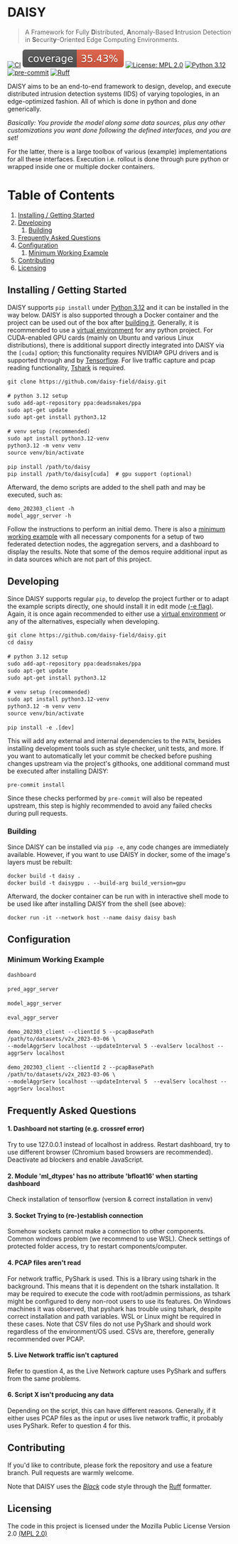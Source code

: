 # DAISY

> A Framework for Fully **D**istributed, **A**nomaly-Based **I**ntrusion Detection in
> **S**ecurit**y**-Oriented Edge Computing Environments.

[![CI](https://github.com/daisy-field/daisy/actions/workflows/ci.yml/badge.svg)](https://github.com/daisy-field/daisy/actions/workflows/ci.yml)
[![Coverage Status](.github/workflows/coverage-badge.svg)](.github/workflows/coverage-badge.svg)
[![License: MPL 2.0](https://img.shields.io/badge/License-MPL_2.0-brightgreen.svg)](https://github.com/daisy-field/daisy/blob/main/LICENSE.txt)
[![Python 3.12](https://img.shields.io/badge/python-3.12-blue.svg)](https://www.python.org/downloads/release/python-3120/)
[![pre-commit](https://img.shields.io/badge/pre--commit-enabled-brightgreen?logo=pre-commit)](https://github.com/pre-commit/pre-commit)
[![Ruff](https://img.shields.io/endpoint?url=https://raw.githubusercontent.com/astral-sh/ruff/main/assets/badge/v2.json)](https://github.com/astral-sh/ruff)

DAISY aims to be an end-to-end framework to design, develop, and execute distributed
intrusion detection systems (IDS) of varying topologies, in an edge-optimized fashion.
All of which is done in python and done generically.

*Basically: You provide the model along some data sources, plus any other customizations
you want done following the defined interfaces, and you are set!*

For the latter, there is a large toolbox of various (example) implementations for all
these interfaces. Execution i.e. rollout is done through pure python or wrapped inside
one or multiple docker containers.

# Table of Contents

1. [Installing / Getting Started](#installing--getting-started)
2. [Developing](#developing)
    1. [Building](#building)
3. [Frequently Asked Questions](#frequently-asked-questions)
4. [Configuration](#configuration)
    1. [Minimum Working Example](#minimum-working-example)
5. [Contributing](#contributing)
6. [Licensing](#licensing)

## Installing / Getting Started

DAISY supports `pip install` under
[Python 3.12](https://www.python.org/downloads/release/python-3120/) and it can be
installed in the way below. DAISY is also supported through a Docker container and
the project can be used out of the box after [building it](#building). Generally, it is
recommended to use a
[virtual environment](https://docs.python.org/3.12/library/venv.html) for any python
project. For CUDA-enabled GPU cards (mainly on Ubuntu and various Linux distributions),
there is additional support directly integrated into DAISY via the `[cuda]` option;
this functionality requires NVIDIA® GPU drivers and is supported through and by
[Tensorflow](https://github.com/tensorflow/tensorflow/blob/master/README.md). For live 
traffic capture and pcap reading functionality, 
[Tshark](https://tshark.dev/setup/install/) is required.

```shell
git clone https://github.com/daisy-field/daisy.git

# python 3.12 setup
sudo add-apt-repository ppa:deadsnakes/ppa
sudo apt-get update
sudo apt-get install python3.12

# venv setup (recommended)
sudo apt install python3.12-venv
python3.12 -m venv venv
source venv/bin/activate

pip install /path/to/daisy
pip install /path/to/daisy[cuda]  # gpu support (optional)
```

Afterward, the demo scripts are added to the shell path and may be executed, such as:

```shell
demo_202303_client -h
model_aggr_server -h
```

Follow the instructions to perform an initial demo. There is also a [minimum working
example](#minimum-working-example) with all necessary components for a setup of two
federated detection nodes, the aggregation servers, and a dashboard to display the
results. Note that some of the demos require additional input as in data sources
which are not part of this project.

## Developing

Since DAISY supports regular `pip`, to develop the project further or to adapt the
example scripts directly, one should install it in edit mode
[(-e flag)](https://pip.pypa.io/en/stable/cli/pip_install/#cmdoption-e). Again, it is
once again recommended to either use a
[virtual environment](https://docs.python.org/3.12/library/venv.html) or any of the
alternatives, especially when developing.

```shell
git clone https://github.com/daisy-field/daisy.git
cd daisy

# python 3.12 setup
sudo add-apt-repository ppa:deadsnakes/ppa
sudo apt-get update
sudo apt-get install python3.12

# venv setup (recommended)
sudo apt install python3.12-venv
python3.12 -m venv venv
source venv/bin/activate

pip install -e .[dev]
```

This will add any external and internal dependencies to the `PATH`, besides installing
development tools such as style checker, unit tests, and more. If you want to
automatically let your commit be checked before pushing changes upstream via the
project's githooks, one additional command must be executed after installing DAISY:

```shell
pre-commit install
```

Since these checks performed by `pre-commit` will also be repeated upstream, this step
is highly recommended to avoid any failed checks during pull requests.

### Building

Since DAISY can be installed via `pip -e`, any code changes are immediately available.
However, if you want to use DAISY in docker, some of the image's layers must be rebuilt:

```shell
docker build -t daisy .
docker build -t daisygpu . --build-arg build_version=gpu
```

Afterward, the docker container can be run with in interactive shell mode to be used
like after installing DAISY from the shell (see above):

```shell
docker run -it --network host --name daisy daisy bash
```


[//]: # ()

[//]: # (### Deploying / Publishing)

[//]: # ()

[//]: # (In case there's some step you have to take that publishes this project to a)

[//]: # (server, this is the right time to state it.)

[//]: # ()

[//]: # (```shell)

[//]: # (packagemanager deploy awesome-project -s server.com -u username -p password)

[//]: # (```)

[//]: # ()

[//]: # (And again you'd need to tell what the previous code actually does.)


[//]: # (## Features)

[//]: # ()

[//]: # (What's all the bells and whistles this project can perform?)

[//]: # (* What's the main functionality)

[//]: # (* You can also do another thing)

[//]: # (* If you get really randy, you can even do this)

[//]: # ()

## Configuration

### Minimum Working Example

```shell
dashboard

pred_aggr_server

model_aggr_server

eval_aggr_server

demo_202303_client --clientId 5 --pcapBasePath /path/to/datasets/v2x_2023-03-06 \
--modelAggrServ localhost --updateInterval 5 --evalServ localhost --aggrServ localhost

demo_202303_client --clientId 2 --pcapBasePath /path/to/datasets/v2x_2023-03-06 \ 
--modelAggrServ localhost --updateInterval 5  --evalServ localhost --aggrServ localhost
```

## Frequently Asked Questions

#### 1. Dashboard not starting (e.g. crossref error)

Try to use 127.0.0.1 instead of localhost in address. Restart dashboard, try to use
different browser (Chromium based browsers are recommended). Deactivate ad blockers and
enable JavaScript.

#### 2. Module 'ml_dtypes' has no attribute 'bfloat16' when starting dashboard

Check installation of tensorflow (version & correct installation in venv)

#### 3. Socket Trying to (re-)establish connection

Somehow sockets cannot make a connection to other components. Common windows problem (we
recommend to use WSL).
Check settings of protected folder access, try to restart components/computer.

#### 4. PCAP files aren't read

For network traffic, PyShark is used. This is a library using tshark in the background.
This means that it is dependent on the tshark installation.
It may be required to execute the code with root/admin permissions, as tshark might be
configured to deny non-root users to use its features.
On Windows machines it was observed, that pyshark has trouble using tshark, despite
correct installation and path variables. WSL or Linux might be required in these cases.
Note that CSV files do not use PyShark and should work regardless of the environment/OS
used. CSVs are, therefore, generally recommended over PCAP.

#### 5. Live Network traffic isn't captured

Refer to question 4, as the Live Network capture uses PyShark and suffers from the same
problems.

#### 6. Script X isn't producing any data

Depending on the script, this can have different reasons. Generally, if it either uses
PCAP files as the input or uses live network traffic, it probably uses PyShark. Refer to
question 4 for this.

## Contributing

If you'd like to contribute, please fork the repository and use a feature
branch. Pull requests are warmly welcome.

Note that DAISY uses the [
*Black*](https://black.readthedocs.io/en/stable/the_black_code_style/current_style.html)
code style through the [Ruff](https://docs.astral.sh/ruff/) formatter.


[//]: # ()

[//]: # (## Links)

[//]: # ()

[//]: # (Even though this information can be found inside the project on machine-readable)

[//]: # (format like in a .json file, it's good to include a summary of most useful)

[//]: # (links to humans using your project. You can include links like:)

[//]: # ()

[//]: # (- Project homepage: https://your.github.com/awesome-project/)

[//]: # (- Repository: https://github.com/your/awesome-project/)

[//]: # (- Issue tracker: https://github.com/your/awesome-project/issues)

[//]: # (    - In case of sensitive bugs like security vulnerabilities, please contact)

[//]: # (      my@email.com directly instead of using issue tracker. We value your effort)

[//]: # (      to improve the security and privacy of this project!)

[//]: # (- Related projects:)

[//]: # (    - Your other project: https://github.com/your/other-project/)

[//]: # (    - Someone else's project: https://github.com/someones/awesome-project/)

[//]: # ()

## Licensing

The code in this project is licensed under the Mozilla Public License
Version 2.0 [(MPL 2.0)](https://github.com/daisy-field/daisy/blob/main/LICENSE.txt)